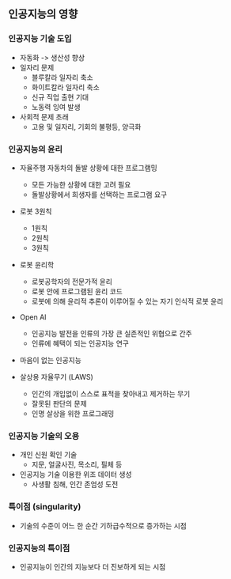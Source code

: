 ## 인공지능의 영향
### 인공지능 기술 도입
- 자동화 -> 생산성 향상
- 일자리 문제
	- 블루칼라 일자리 축소
	- 화이트칼라 일자리 축소
	- 신규 직업 출현 기대
	- 노동력 잉여 발생
- 사회적 문제 초래
	- 고용 및 일자리, 기회의 불평등, 양극화

### 인공지능의 윤리
- 자율주행 자동차의 돌발 상황에 대한 프로그램밍
	- 모든 가능한 상황에 대한 고려 필요
	- 돌발상황에서 희생자를 선택하는 프로그램 요구
-  로봇 3원칙
	-  1원칙
	-  2원칙
	-  3원칙
-  로봇 윤리학
	-  로봇공학자의 전문가적 윤리
	-  로봇 안에 프로그램된 윤리 코드
	-  로봇에 의해 윤리적 추론이 이루어질 수 있는 자기 인식적 로봇 윤리
-  Open AI
	-  인공지능 발전을 인류의 가장 큰 실존적인 위협으로 간주
	-  인류에 혜택이 되는 인공지능 연구

- 마음이 없는 인공지능
- 살상용 자율무기 (LAWS)
	- 인간의 개입없이 스스로 표적을 찾아내고 제거하는 무기
	- 잘못된 판단의 문제
	- 인명 살상을 위한 프로그래밍

### 인공지능 기술의 오용
- 개인 신원 확인 기술
	- 지문, 얼굴사진, 목소리, 필체 등
- 인공지능 기술 이용한 위조 데이터 생성
	- 사생활 침해, 인간 존엄성 도전	

### 특이점 (singularity)
- 기술의 수준이  어느 한 순간 기하급수적으로 증가하는 시점


### 인공지능의 특이점
- 인공지능이 인간의 지능보다 더 진보하게 되는 시점
	